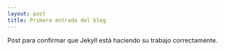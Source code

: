 ```yaml
---
layout: post
title: Primera entrada del blog
---
```


Post para confirmar que Jekyll está haciendo su trabajo correctamente.

